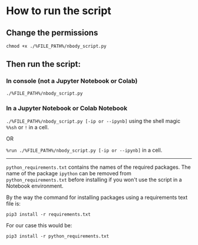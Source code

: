 # How to run the script

## Change the permissions

`chmod +x ./%FILE_PATH%/nbody_script.py`

## Then run the script:

### In console (not a Jupyter Notebook or Colab)

`./%FILE_PATH%/nbody_script.py`

### In a Jupyter Notebook or Colab Notebook

`./%FILE_PATH%/nbody_script.py [-ip or --ipynb]` using the shell magic `%%sh` or `!` in a cell.

OR

`%run ./%FILE_PATH%/nbody_script.py [-ip or --ipynb]` in a cell.

---

`python_requirements.txt` contains the names of the required packages. The name of the package `ipython` can be removed from `python_requirements.txt` before installing if you won't use the script in a Notebook environment.

By the way the command for installing packages using a requirements text file is:

`pip3 install -r requirements.txt`

For our case this would be:

`pip3 install -r python_requirements.txt`
